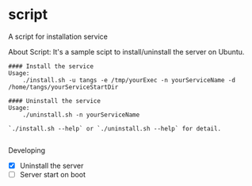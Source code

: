 # script

A script for installation service

About Script: It's a sample scipt to install/uninstall the server on Ubuntu.

```
#### Install the service
Usage:
    ./install.sh -u tangs -e /tmp/yourExec -n yourServiceName -d /home/tangs/yourServiceStartDir
    
#### Uninstall the service
Usage:
    ./uninstall.sh -n yourServiceName
    
`./install.sh --help` or `./uninstall.sh --help` for detail.
	
```
Developing

- [x] Uninstall the server
- [ ] Server start on boot